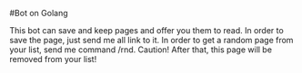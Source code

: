 #Bot on Golang

This bot can save and keep pages and offer you them to read.
In order to save the page, just send me all link to it.
In order to get a random page from your list, send me command /rnd.
Caution! After that, this page will be removed from your list!
